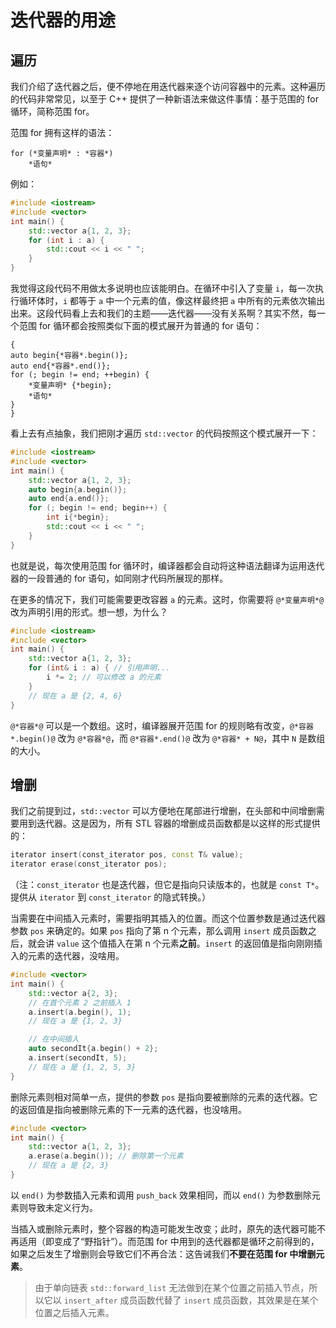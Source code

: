 # 迭代器的用途

## 遍历

我们介绍了迭代器之后，便不停地在用迭代器来逐个访问容器中的元素。这种遍历的代码非常常见，以至于 C++ 提供了一种新语法来做这件事情：基于范围的 for 循环，简称范围 for。

范围 for 拥有这样的语法：
```sdsc
for (*变量声明* : *容器*)
    *语句*
```

例如：
```CPP
#include <iostream>
#include <vector>
int main() {
    std::vector a{1, 2, 3};
    for (int i : a) {
        std::cout << i << " ";
    }
}
```

我觉得这段代码不用做太多说明也应该能明白。在循环中引入了变量 `i`，每一次执行循环体时，`i` 都等于 `a` 中一个元素的值，像这样最终把 `a` 中所有的元素依次输出出来。这段代码看上去和我们的主题——迭代器——没有关系啊？其实不然，每一个范围 for 循环都会按照类似下面的模式展开为普通的 for 语句：
```sdsc
{
auto begin{*容器*.begin()};
auto end{*容器*.end()};
for (; begin != end; ++begin) {
    *变量声明* {*begin};
    *语句*
}
}
```
看上去有点抽象，我们把刚才遍历 `std::vector` 的代码按照这个模式展开一下：
```CPP
#include <iostream>
#include <vector>
int main() {
    std::vector a{1, 2, 3};
    auto begin{a.begin()};
    auto end{a.end()};
    for (; begin != end; begin++) {
        int i{*begin};
        std::cout << i << " ";
    }
}
```
也就是说，每次使用范围 for 循环时，编译器都会自动将这种语法翻译为运用迭代器的一段普通的 for 语句，如同刚才代码所展现的那样。

在更多的情况下，我们可能需要更改容器 `a` 的元素。这时，你需要将 `@*变量声明*@` 改为声明引用的形式。想一想，为什么？

```CPP
#include <iostream>
#include <vector>
int main() {
    std::vector a{1, 2, 3};
    for (int& i : a) { // 引用声明...
        i *= 2; // 可以修改 a 的元素 
    }
    // 现在 a 是 {2, 4, 6}
}
```

`@*容器*@` 可以是一个数组。这时，编译器展开范围 for 的规则略有改变，`@*容器*.begin()@` 改为 `@*容器*@`，而 `@*容器*.end()@` 改为 `@*容器* + N@`，其中 `N` 是数组的大小。

## 增删

我们之前提到过，`std::vector` 可以方便地在尾部进行增删，在头部和中间增删需要用到迭代器。这是因为，所有 STL 容器的增删成员函数都是以这样的形式提供的：
```cpp
iterator insert(const_iterator pos, const T& value);
iterator erase(const_iterator pos);
```

（注：`const_iterator` 也是迭代器，但它是指向只读版本的，也就是 `const T*`。提供从 `iterator` 到 `const_iterator` 的隐式转换。）

当需要在中间插入元素时，需要指明其插入的位置。而这个位置参数是通过迭代器参数 `pos` 来确定的。如果 `pos` 指向了第 n 个元素，那么调用 `insert` 成员函数之后，就会讲 `value` 这个值插入在第 n 个元素**之前**。`insert` 的返回值是指向刚刚插入的元素的迭代器，没啥用。
```cpp
#include <vector>
int main() {
    std::vector a{2, 3};
    // 在首个元素 2 之前插入 1
    a.insert(a.begin(), 1);
    // 现在 a 是 {1, 2, 3}

    // 在中间插入
    auto secondIt{a.begin() + 2};
    a.insert(secondIt, 5);
    // 现在 a 是 {1, 2, 5, 3}
}
```

删除元素则相对简单一点，提供的参数 `pos` 是指向要被删除的元素的迭代器。它的返回值是指向被删除元素的下一元素的迭代器，也没啥用。
```CPP
#include <vector>
int main() {
    std::vector a{1, 2, 3};
    a.erase(a.begin()); // 删除第一个元素
    // 现在 a 是 {2, 3}
}
```

以 `end()` 为参数插入元素和调用 `push_back` 效果相同，而以 `end()` 为参数删除元素则导致未定义行为。

当插入或删除元素时，整个容器的构造可能发生改变；此时，原先的迭代器可能不再适用（即变成了“野指针”）。而范围 for 中用到的迭代器都是循环之前得到的，如果之后发生了增删则会导致它们不再合法：这告诫我们**不要在范围 for 中增删元素**。

> 由于单向链表 `std::forward_list` 无法做到在某个位置之前插入节点，所以它以 `insert_after` 成员函数代替了 `insert` 成员函数，其效果是在某个位置之后插入元素。